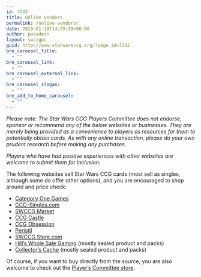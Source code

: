 ```yaml
---
id: 7242
title: Online Vendors
permalink: /online-vendors/
date: 2015-01-19T14:55:59+00:00
author: pwsadmin
layout: swccgpc
guid: http://www.starwarsccg.org/?page_id=7242
bre_carousel_title:
  - ""
bre_carousel_link:
  - ""
bre_carousel_external_link:
  - ""
bre_carousel_slogan:
  - ""
bre_add_to_home_carousel:
  - ""
---
```

_Please note: The Star Wars CCG Players Committee does not endorse, sponsor or recommend any of the below websites or businesses. They are merely being provided as a convenience to players as resources for them to potentially obtain cards. As with any online transaction, please do your own prudent research before making any purchases._

_Players who have had positive experiences with other websites are welcome to submit them for inclusion._

The following websites sell Star Wars CCG cards (most sell as singles, although some do offer other options), and you are encouraged to shop around and price check:

  * [Category One Games](http://www.categoryonegames.com)
  * [CCG-Singles.com](http://ccg-singles.com)
  * [SWCCG Market](http://www.swccgmarket.com/news/list)
  * [CCG Castle](http://ccgcastle.com/categories/index/Star%20Wars%20CCG)
  * [CCG Obsession](http://www.ccgobsession.com/starwars.php)
  * [Peristil](http://peristilcards.com/)
  * [SWCCG Store.com](https://www.swccgstore.com/)
  * [Hill’s Whole Sale Gaming](http://wholesalegaming.com/starwars/) (mostly sealed product and packs)
  * [Collector’s Cache](http://collectorscache.com/StoreModules/ShowCategory.aspx?CategoryID=73&tabid=9&tabindex=0) (mostly sealed product and packs)

Of course, if you want to buy directly from the source, you are also welcome to check out the [Player’s Committee store](http://www.starwarsccg.org/wpstore/).

&nbsp;